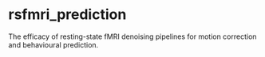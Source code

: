 # rsfmri_prediction
The efficacy of resting-state fMRI denoising pipelines for motion correction and behavioural prediction.
